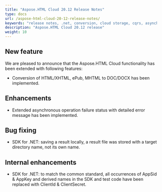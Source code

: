 ```yaml
---
title: "Aspose.HTML Cloud 20.12 Release Notes"
type: docs
url: /aspose-html-cloud-20-12-release-notes/
keywords: "release notes, .net, conversion, cloud storage, cqrs, asynchronous conversion, html to doc conversion"
description: "Aspose.HTML Cloud 20.12 release"
weight: 10
---
```


## New feature

We are pleased to announce that the Aspose.HTML Cloud functionality has been extended with following features:

- Conversion of HTML/XHTML, ePub, MHTML to DOC/DOCX has been implemented.

## Enhancements

- Extended asynchronous operation failure status with detailed error message has been implemented.

## Bug fixing

- SDK for .NET: saving a result locally, a result file was stored with a target directory name, not its own name.

## Internal enhancements

- SDK for .NET: to match the common standard, all occurrences of AppSid & AppKey and derived names in the SDK and test code have been replaced with ClientId & ClientSecret.



